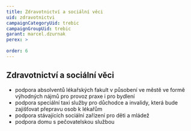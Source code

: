 ```yaml
---
title: Zdravotnictví a sociální věci
uid: zdravotnictvi
campaignCategoryUid: trebic
campaignGroupUid: trebic
garant: marcel.dzurnak
perex: >
  
order: 6
---
```



## Zdravotnictví a sociální věci

* podpora absolventů lékařských fakult v působení ve městě ve formě výhodných nájmů pro provoz praxe i pro bydlení
* podpora speciální taxi služby pro důchodce a invalidy, která bude zajišťovat přepravu osob k lékařům
* podpora stávajících sociální zařízení pro děti a mládež
* podpora domu s pečovatelskou službou
